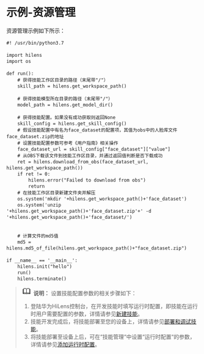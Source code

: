 # 示例-资源管理<a name="hilens_05_0034"></a>

资源管理示例如下所示：

```
#! /usr/bin/python3.7

import hilens
import os

def run():
    # 获得技能工作区目录的路径（末尾带"/"）
    skill_path = hilens.get_workspace_path()

    # 获得技能模型所在目录的路径（末尾带"/"）
    model_path = hilens.get_model_dir()

    # 获得技能配置。如果没有成功获取则返回None
    skill_config = hilens.get_skill_config()
    # 假设技能配置中有名为face_dataset的配置项，其值为obs中的人脸库文件face_dataset.zip的地址
    # 设置技能配置参数可参考《用户指南》相关操作
    face_dataset_url = skill_config["face_dataset"]["value"]
    # 从OBS下载该文件到技能工作区目录，并通过返回值判断是否下载成功
    ret = hilens.download_from_obs(face_dataset_url, hilens.get_workspace_path())
    if ret != 0:
        hilens.error("Failed to download from obs")
        return
    # 在技能工作区目录新建文件夹并解压
    os.system('mkdir '+hilens.get_workspace_path()+'face_dataset')
    os.system('unzip '+hilens.get_workspace_path()+'face_dataset.zip'+' -d '+hilens.get_workspace_path()+'face_dataset/')
    

    # 计算文件的md5值
    md5 = hilens.md5_of_file(hilens.get_workspace_path()+"face_dataset.zip")

if __name__ == '__main__':
    hilens.init("hello")
    run()
    hilens.terminate()
```

>![](public_sys-resources/icon-note.gif) **说明：** 
>设置技能配置参数的相关步骤如下：
>1.  登陆华为HiLens控制台，在开发技能时填写运行时配置，即技能在运行时用户需要配置的参数，详情请参见[新建技能](https://support.huaweicloud.com/usermanual-hilens/hilens_02_0022.html#section5)。
>2.  技能开发完成后，将技能部署至您的设备上，详情请参见[部署和调试技能](https://support.huaweicloud.com/usermanual-hilens/hilens_02_0031.html)。
>3.  将技能部署至设备上后，可在“技能管理“中设置“运行时配置“的参数，详情请参见[添加运行时配置](https://support.huaweicloud.com/usermanual-hilens/hilens_02_0011.html)。

